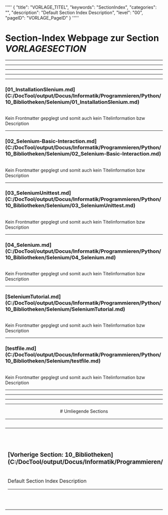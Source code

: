 '''''
{
"title": "VORLAGE_TITEL",
"keywords": "SectionIndex",
"categories": "",
"description": "Default Section Index Description",
"level": "00",
"pageID": "VORLAGE_PageID"
}
'''''


<h1>Section-Index Webpage zur Section <i>VORLAGESECTION</i></h1>

<hr><hr><hr><hr><hr>


<h3>[01_InstallationSlenium.md](C:/DocTool/output/Docus/Informatik/Programmieren/Python/10_Bibliotheken/Selenium/01_InstallationSlenium.md)</h3><br>Kein Frontmatter gepglegt und somit auch kein Titelinformation bzw Description<hr>


<h3>[02_Selenium-Basic-Interaction.md](C:/DocTool/output/Docus/Informatik/Programmieren/Python/10_Bibliotheken/Selenium/02_Selenium-Basic-Interaction.md)</h3><br>Kein Frontmatter gepglegt und somit auch kein Titelinformation bzw Description<hr>


<h3>[03_SeleniumUnittest.md](C:/DocTool/output/Docus/Informatik/Programmieren/Python/10_Bibliotheken/Selenium/03_SeleniumUnittest.md)</h3><br>Kein Frontmatter gepglegt und somit auch kein Titelinformation bzw Description<hr>


<h3>[04_Selenium.md](C:/DocTool/output/Docus/Informatik/Programmieren/Python/10_Bibliotheken/Selenium/04_Selenium.md)</h3><br>Kein Frontmatter gepglegt und somit auch kein Titelinformation bzw Description<hr>


<h3>[SeleniumTutorial.md](C:/DocTool/output/Docus/Informatik/Programmieren/Python/10_Bibliotheken/Selenium/SeleniumTutorial.md)</h3><br>Kein Frontmatter gepglegt und somit auch kein Titelinformation bzw Description<hr>


<h3>[testfile.md](C:/DocTool/output/Docus/Informatik/Programmieren/Python/10_Bibliotheken/Selenium/testfile.md)</h3><br>Kein Frontmatter gepglegt und somit auch kein Titelinformation bzw Description<hr><center><hr><hr><hr> # Umliegende Sections
 </h2><br><table><thead> <tr> <th><center>Vorgelagerte Section</center></th> <th><center>Nachgelagerte Section</center></th></tr></thead><tbody><tr><td><h3>[Vorherige Section: 10_Bibliotheken](C:/DocTool/output/Docus/Informatik/Programmieren/Python/10_Bibliotheken/SectionIndex_DocTooloutputDocusInformatikProgrammierenPython10_Bibliotheken.html)</h3><br>Default Section Index Description<hr></td><td><h3>[Nachfolgende Section:</h3><h2><br> WebDriver</h2>](C:/DocTool/output/Docus/Informatik/Programmieren/Python/10_Bibliotheken/Selenium/WebDriver/SectionIndex_DocTooloutputDocusInformatikProgrammierenPython10_BibliothekenSeleniumWebDriver.html)<br>Default Section Index Description<hr></td></tr></tbody></table>